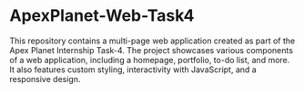 # ApexPlanet-Web-Task4
This repository contains a multi-page web application created as part of the Apex Planet Internship Task-4. The project showcases various components of a web application, including a homepage, portfolio, to-do list, and more. It also features custom styling, interactivity with JavaScript, and a responsive design.
